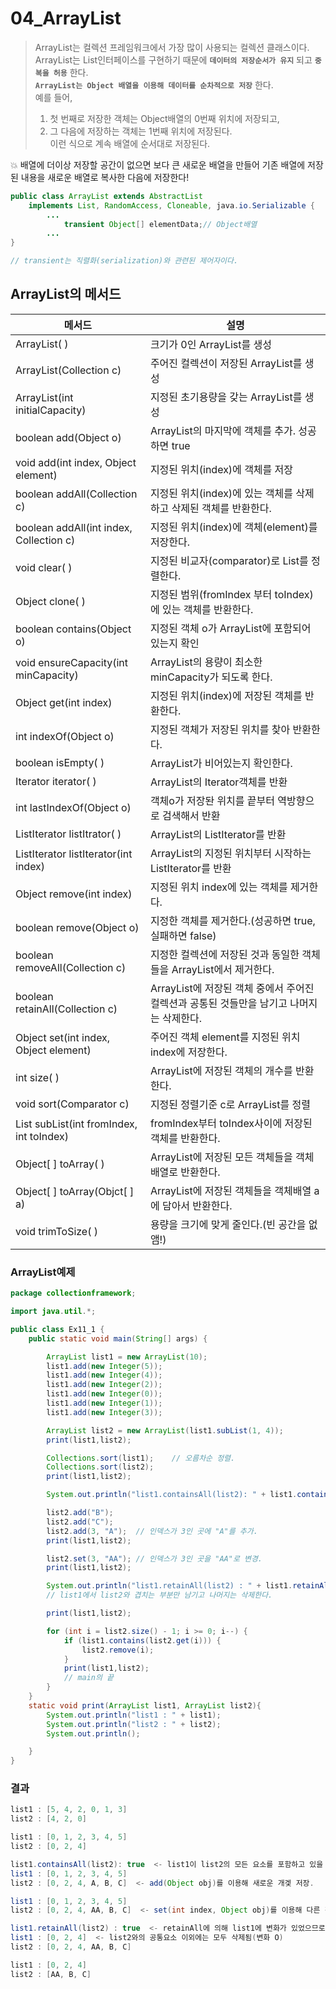 # 04_ArrayList
> ArrayList는 컬렉션 프레임워크에서 가장 많이 사용되는 컬렉션 클래스이다.  
ArrayList는 List인터페이스를 구현하기 때문에 **`데이터의 저장순서가 유지`** 되고 **`중복을 허용`** 한다.  
**`ArrayList는 Object 배열을 이용해 데이터를 순차적으로 저장`** 한다.  
예를 들어,  
>1. 첫 번째로 저장한 객체는 Object배열의 0번째 위치에 저장되고,   
>2. 그 다음에 저장하는 객체는 1번째 위치에 저장된다.   
>이런 식으로 계속 배열에 순서대로 저장된다.  
> 

💥 배열에 더이상 저장할 공간이 없으면 보다 큰 새로운 배열을 만들어 기존 배열에 저장된 내용을 새로운 배열로 복사한 다음에 저장한다!

```java
public class ArrayList extends AbstractList
	implements List, RandomAccess, Cloneable, java.io.Serializable {
		...
			transient Object[] elementData;// Object배열
		...
}

// transient는 직렬화(serialization)와 관련된 제어자이다. 
```

## ArrayList의 메서드

| 메서드 | 설명 |
| --- | --- |
| ArrayList( ) | 크기가 0인 ArrayList를 생성 |
| ArrayList(Collection c) | 주어진 컬렉션이 저장된 ArrayList를 생성 |
| ArrayList(int initialCapacity) | 지정된 초기용량을 갖는 ArrayList를 생성 |
| boolean add(Object o) | ArrayList의 마지막에 객체를 추가. 성공하면 true |
| void add(int index, Object element) | 지정된 위치(index)에 객체를 저장 |
| boolean addAll(Collection c) | 지정된 위치(index)에 있는 객체를 삭제하고 삭제된 객체를 반환한다. |
| boolean addAll(int index, Collection c) | 지정된 위치(index)에 객체(element)를 저장한다. |
| void clear( ) | 지정된 비교자(comparator)로 List를 정렬한다. |
| Object clone( ) | 지정된 범위(fromIndex 부터 toIndex)에 있는 객체를 반환한다. |
| boolean contains(Object o) | 지정된 객체 o가 ArrayList에 포함되어 있는지 확인 |
| void ensureCapacity(int minCapacity) | ArrayList의 용량이 최소한 minCapacity가 되도록 한다. |
| Object get(int index) | 지정된 위치(index)에 저장된 객체를 반환한다. |
| int indexOf(Object o) | 지정된 객체가 저장된 위치를 찾아 반환한다. |
| boolean isEmpty( ) | ArrayList가 비어있는지 확인한다. |
| Iterator iterator( ) | ArrayList의 Iterator객체를 반환 |
| int lastIndexOf(Object o) | 객체o가 저장돤 위치를 끝부터 역방향으로 검색해서 반환 |
| ListIterator listItrator( ) | ArrayList의 ListIterator를 반환 |
| ListIterator listIterator(int index) | ArrayList의 지정된 위치부터 시작하는 ListIterator를 반환 |
| Object remove(int index) | 지정된 위치 index에 있는 객체를 제거한다. |
| boolean remove(Object o) | 지정한 객체를 제거한다.(성공하면 true, 실패하면 false) |
| boolean removeAll(Collection c) | 지정한 컬렉션에 저장된 것과 동일한 객체들을 ArrayList에서 제거한다. |
| boolean retainAll(Collection c) | ArrayList에 저장된 객체 중에서 주어진 컬렉션과 공통된 것들만을 남기고 나머지는 삭제한다. |
| Object set(int index, Object element) | 주어진 객체 element를 지정된 위치 index에 저장한다. |
| int size( ) | ArrayList에 저장된 객체의 개수를 반환한다. |
| void sort(Comparator c) | 지정된 정렬기준 c로 ArrayList를 정렬 |
| List subList(int fromIndex, int toIndex) | fromIndex부터 toIndex사이에 저장된 객체를 반환한다. |
| Object[ ] toArray( ) | ArrayList에 저장된 모든 객체들을 객체배열로 반환한다. |
| Object[ ] toArray(Objct[ ] a)  | ArrayList에 저장된 객체들을 객체배열 a에 담아서 반환한다. |
| void trimToSize( ) | 용량을 크기에 맞게 줄인다.(빈 공간을 없앰!) |

### ArrayList예제

```java
package collectionframework;

import java.util.*;

public class Ex11_1 {
    public static void main(String[] args) {

        ArrayList list1 = new ArrayList(10);
        list1.add(new Integer(5));
        list1.add(new Integer(4));
        list1.add(new Integer(2));
        list1.add(new Integer(0));
        list1.add(new Integer(1));
        list1.add(new Integer(3));

        ArrayList list2 = new ArrayList(list1.subList(1, 4));
        print(list1,list2);

        Collections.sort(list1);    // 오름차순 정렬.
        Collections.sort(list2);
        print(list1,list2);

        System.out.println("list1.containsAll(list2): " + list1.containsAll(list2));

        list2.add("B");
        list2.add("C");
        list2.add(3, "A");  // 인덱스가 3인 곳에 "A"를 추가.
        print(list1,list2);

        list2.set(3, "AA"); // 인덱스가 3인 곳을 "AA"로 변경.
        print(list1,list2);

        System.out.println("list1.retainAll(list2) : " + list1.retainAll(list2));
        // list1에서 list2와 겹치는 부분만 남기고 나머지는 삭제한다.

        print(list1,list2);

        for (int i = list2.size() - 1; i >= 0; i--) {
            if (list1.contains(list2.get(i))) {
                list2.remove(i);
            }
            print(list1,list2);
            // main의 끝
        }
    }
    static void print(ArrayList list1, ArrayList list2){
        System.out.println("list1 : " + list1);
        System.out.println("list2 : " + list2);
        System.out.println();

    }
}
```

### 결과

```java
list1 : [5, 4, 2, 0, 1, 3]
list2 : [4, 2, 0]

list1 : [0, 1, 2, 3, 4, 5]
list2 : [0, 2, 4]

list1.containsAll(list2): true  <- list1이 list2의 모든 요소를 포함하고 있을 때만 true.
list1 : [0, 1, 2, 3, 4, 5]
list2 : [0, 2, 4, A, B, C]  <- add(Object obj)를 이용해 새로운 개겣 저장.

list1 : [0, 1, 2, 3, 4, 5]
list2 : [0, 2, 4, AA, B, C]  <- set(int index, Object obj)를 이용해 다른 객체로 변경.

list1.retainAll(list2) : true  <- retainAll에 의해 list1에 변화가 있었으므로 true.
list1 : [0, 2, 4]  <- list2와의 공통요소 이외에는 모두 삭제됨(변화 O)
list2 : [0, 2, 4, AA, B, C]  

list1 : [0, 2, 4]
list2 : [AA, B, C]
```
